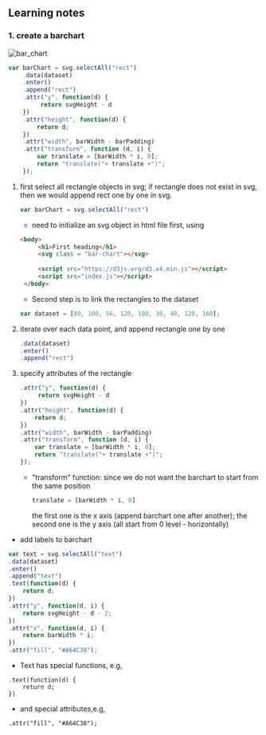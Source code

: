 ## Learning notes

### 1. create a barchart 

![bar_chart](https://github.com/yuanlii/data_visualization_d3/blob/master/img/bar_chart.png)

```javascript
var barChart = svg.selectAll("rect")
    .data(dataset)
    .enter()
    .append("rect")
    .attr("y", function(d) {
         return svgHeight - d 
    })
    .attr("height", function(d) { 
        return d; 
    })
    .attr("width", barWidth - barPadding)
    .attr("transform", function (d, i) {
        var translate = [barWidth * i, 0]; 
        return "translate("+ translate +")";
    });
```

1. first select all rectangle objects in svg;
   if rectangle does not exist in svg, then we would append rect one by one in svg. 
   
    ```javascript
    var barChart = svg.selectAll("rect")
    ```
    
   * need to initialize an svg object in html file first, using 
   
   ```html
   <body>
        <h1>First heading</h1>
        <svg class = "bar-chart"></svg>
        
        <script src="https://d3js.org/d3.v4.min.js"></script>
        <script src="index.js"></script>
    </body>
   ```
   
   * Second step is to link the rectangles to the dataset
   
    ```javascript
    var dataset = [80, 100, 56, 120, 180, 30, 40, 120, 160];
    ```
    
2. iterate over each data point, and append rectangle one by one

    ```javascript
    .data(dataset)
    .enter()
    .append("rect")
    ```
    
3. specify attributes of the rectangle

    ```javascript
    .attr("y", function(d) {
         return svgHeight - d 
    })
    .attr("height", function(d) { 
        return d; 
    })
    .attr("width", barWidth - barPadding)
    .attr("transform", function (d, i) {
        var translate = [barWidth * i, 0]; 
        return "translate("+ translate +")";
    });
    ```

    * "transform" function: 
       since we do not want the barchart to start from the same position
       
        ```javascript
        translate = [barWidth * i, 0] 
        ```
        the first one is the x axis (append barchart one after another); 
        the second one is the y axis (all start from 0 level - horizontally)


* add labels to barchart

```javascript
var text = svg.selectAll("text")
.data(dataset)
.enter()
.append("text")
.text(function(d) {
    return d;
})
.attr("y", function(d, i) {
    return svgHeight - d - 2;
})
.attr("x", function(d, i) {
    return barWidth * i;
})
.attr("fill", "#A64C38");
```

   * Text has special functions, e.g, 

    .text(function(d) {
        return d;
    })
    
   * and special attributes,e.g,
   
    .attr("fill", "#A64C38");
   
